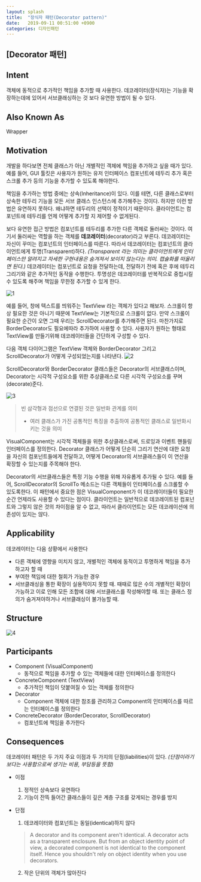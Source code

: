 ```yaml
---
layout: splash
title:  "장식자 패턴(Decorator pattern)"
date:   2019-09-11 00:51:00 +0900
categories: 디자인패턴
---
```


## [Decorator 패턴]
## Intent
객체에 동적으로 추가적인 책임을 추가할 때 사용한다. 데코레이터(장식자)는 기능을 확장하는데에 있어서 서브클래싱하는 것 보다 유연한 방법이 될 수 있다.

## Also Known As
Wrapper

## Motivation
개발을 하다보면 전체 클래스가 아닌 개별적인 객체에 책임을 추가하고 싶을 때가 있다. 예를 들어, GUI 툴킷은 사용자가 원하는 유저 인터페이스 컴포넌트에 테두리 추가 혹은 스크롤 추가 등의 기능을 추가할 수 있도록 해야한다. 

책임을 추가하는 방법 중에는 상속(Inheritance)이 있다. 이를 테면, 다른 클래스로부터 상속한 테두리 기능을 모든 서브 클래스 인스턴스에 추가해주는 것이다. 하지만 이런 방법은 유연하지 못하다. 왜냐하면 테두리의 선택이 정적이기 때문이다. 클라이언트는 컴포넌트에 테두리를 언제 어떻게 추가할 지 제어할 수 없게된다.

보다 유연한 접근 방법은 컴포넌트를 테두리를 추가한 다른 객체로 둘러싸는 것이다. 여기서 둘러싸는 역할을 하는 객체를 **데코레이터**(decorator)라고 부른다. 데코레이터는 자신이 꾸미는 컴포넌트의 인터페이스를 따른다. 따라서 데코레이터는 컴포넌트의 클라이언트에게 투명(Transparent)하다. _(Transparent 라는 의미는 클라이언트에게 인터페이스만 알려지고 자세한 구현내용은 숨겨져서 보이지 않는다는 의미. 캡슐화를 떠올리면 된다.)_ 데코레이터는 컴포넌트로 요청을 전달하는데, 전달하기 전에 혹은 후에 테두리 그리기와 같은 추가적인 동작을 수행한다. 투명성은 데코레이터를 반복적으로 중첩시킬 수 있도록 해주며 책임을 무한정 추가할 수 있게 한다.

![1](https://user-images.githubusercontent.com/47546079/57604205-9402ba00-759e-11e9-921d-430cd93abe73.png)


예를 들어, 창에 텍스트를 띄워주는 TextView 라는 객체가 있다고 해보자. 스크롤이 항상 필요한 것은 아니기 때문에 TextView는 기본적으로 스크롤이 없다. 만약 스크롤이 필요한 순간이 오면 그때 우리는 ScrollDecorator를 추가해주면 된다. 마찬가지로 BorderDecorator도 필요에따라 추가하여 사용할 수 있다. 사용자가 원하는 형태로 TextView를 만들기위해 데코레이터들을 간단하게 구성할 수 있다. 

다음 객체 다이어그램은 TextView 객체와 BorderDecorator 그리고 ScrollDecorator가 어떻게 구성되었는지를 나타낸다.
![2](https://user-images.githubusercontent.com/47546079/57604206-9402ba00-759e-11e9-85db-71d75d0eb4d1.png)

ScrollDecorator와 BorderDecorator 클래스들은 Decorator의 서브클래스이며, Decorator는 시각적 구성요소를 위한 추상클래스로 다른 시각적 구성요소를 꾸며(decorate)준다.

![3](https://user-images.githubusercontent.com/47546079/57604207-949b5080-759e-11e9-97fe-93f78a34f813.png)

> 빈 삼각형과 점선으로 연결된 것은 일반화 관계를 의미
> * 여러 클래스가 가진 공통적인 특징을 추출하여 공통적인 클래스로 일반화시키는 것을 의미


VisualComponent는 시각적 객체들을 위한 추상클래스로써, 드로잉과 이벤트 핸들링 인터페이스를 정의한다. Decorator 클래스가 어떻게 단순히 그리기 연산에 대한 요청을 자신의 컴포넌트들에게 전달하고, 어떻게 Decorator의 서브클래스들이 이 연산을 확장할 수 있는지를 주목해야 한다. 

Decorator의 서브클래스들은 특정 기능 수행을 위해 자유롭게 추가될 수 있다. 예를 들어, ScrollDecorator의 ScrollTo 메소드는 다른 객체들이 인터페이스를 스크롤할 수 있도록한다. 이 패턴에서 중요한 점은 VisualComponent가 이 데코레이터들이 필요한 순간 언제라도 사용할 수 있다는 점이다. 클라이언트는 일반적으로 데코레이트된 컴포넌트와 그렇지 않은 것의 차이점을 알 수 없고, 따라서 클라이언트는 모든 데코레이션에 의존성이 있지는 않다.

## Applicability
데코레이터는 다음 상황에서 사용한다

  * 다른 객체에 영향을 미치지 않고, 개별적인 객체에 동적이고 투명하게 책임을 추가하고자 할 때
  * 부여한 책임에 대한 철회가 가능한 경우
  * 서브클래싱을 통한 확장이 실용적이지 못할 때. 때때로 많은 수의 개별적인 확장이 가능하고 이로 인해 모든 조합에 대해 서브클래스를 작성해야할 때. 또는 클래스 정의가 숨겨져야하거나 서브클래싱이 불가능할 때.


## Structure
![4](https://user-images.githubusercontent.com/47546079/57604208-949b5080-759e-11e9-9e5d-a8a205573686.png)

## Participants
  * Component (VisualComponent)
    * 동적으로 책임을 추가할 수 있는 객체들에 대한 인터페이스를 정의한다
  * ConcreteComponent (TextView)
    * 추가적인 책임이 덧붙여질 수 있는 객체를 정의한다
  * Decorator
    * Component 객체에 대한 참조를 관리하고 Component의 인터페이스를 따르는 인터페이스를 정의한다
  * ConcreteDecorator (BorderDecorator, ScrollDecorator)
    * 컴포넌트에 책임을 추가한다
## Consequences
데코레이터 패턴은 두 가지 주요 이점과 두 가지의 단점(liabilities)이 있다. _(단점이라기보다는 사용함으로써 생기는 비용,  부담등을 뜻함)_

* 이점
    1. 정적인 상속보다 유연하다
    2. 기능이 잔뜩 들어간 클래스들이 깊은 계층 구조를 갖게되는 경우를 방지
* 단점
    1. 데코레이터와 컴포넌트는 동일(identical)하지 않다

    > A decorator and its component aren't identical. A decorator acts as a transparent enclosure. But from an object identity point of view, a decorated component is not identical to the component itself. Hence you shouldn't rely on object identity when you use decorators.

    2. 작은 단위의 객체가 많아진다
